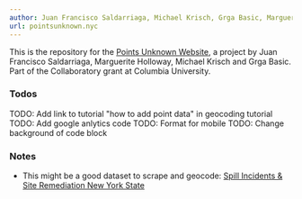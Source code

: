 ```yaml
---
author: Juan Francisco Saldarriaga, Michael Krisch, Grga Basic, Marguerite Holloway
url: pointsunknown.nyc
---
```

This is the repository for the [Points Unknown Website](https://pointsunknown.nyc), a project by Juan Francisco Saldarriaga, Marguerite Holloway, Michael Krisch and Grga Basic. Part of the Collaboratory grant at Columbia University.

### Todos
TODO: Add link to tutorial "how to add point data" in geocoding tutorial
TODO: Add google anlytics code
TODO: Format for mobile
TODO: Change background of code block

### Notes
* This might be a good dataset to scrape and geocode: [Spill Incidents & Site Remediation New York State](https://www.dec.ny.gov/cfmx/extapps/derexternal/index.cfm)